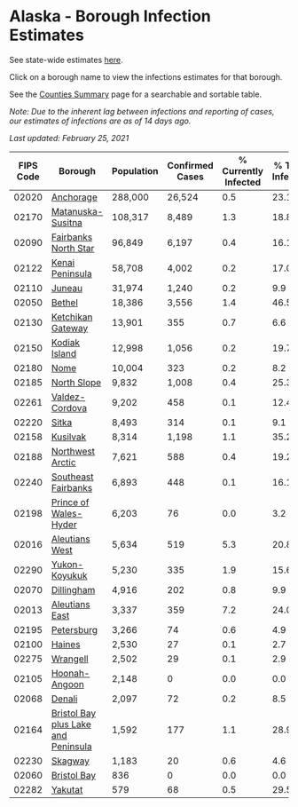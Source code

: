 # Alaska - Borough Infection Estimates

See state-wide estimates [here](/infections/us-ak).

Click on a borough name to view the infections estimates for that borough.

See the [Counties Summary](/infections/summary-counties) page for a searchable and sortable table.

*Note: Due to the inherent lag between infections and reporting of cases, our estimates of infections are as of 14 days ago.*

*Last updated: February 25, 2021*

|   FIPS Code |                                                                    Borough |   Population |   Confirmed Cases |   % Currently Infected |   % Total Infected |
|-------------|----------------------------------------------------------------------------|--------------|-------------------|------------------------|--------------------|
|       02020 |                                                     [Anchorage](anchorage) |      288,000 |            26,524 |                    0.5 |               23.1 |
|       02170 |                                     [Matanuska-Susitna](matanuska-susitna) |      108,317 |             8,489 |                    1.3 |               18.8 |
|       02090 |                               [Fairbanks North Star](fairbanks-north-star) |       96,849 |             6,197 |                    0.4 |               16.1 |
|       02122 |                                         [Kenai Peninsula](kenai-peninsula) |       58,708 |             4,002 |                    0.2 |               17.0 |
|       02110 |                                                           [Juneau](juneau) |       31,974 |             1,240 |                    0.2 |                9.9 |
|       02050 |                                                           [Bethel](bethel) |       18,386 |             3,556 |                    1.4 |               46.5 |
|       02130 |                                     [Ketchikan Gateway](ketchikan-gateway) |       13,901 |               355 |                    0.7 |                6.6 |
|       02150 |                                             [Kodiak Island](kodiak-island) |       12,998 |             1,056 |                    0.2 |               19.7 |
|       02180 |                                                               [Nome](nome) |       10,004 |               323 |                    0.2 |                8.2 |
|       02185 |                                                 [North Slope](north-slope) |        9,832 |             1,008 |                    0.4 |               25.3 |
|       02261 |                                           [Valdez-Cordova](valdez-cordova) |        9,202 |               458 |                    0.1 |               12.4 |
|       02220 |                                                             [Sitka](sitka) |        8,493 |               314 |                    0.1 |                9.1 |
|       02158 |                                                       [Kusilvak](kusilvak) |        8,314 |             1,198 |                    1.1 |               35.2 |
|       02188 |                                       [Northwest Arctic](northwest-arctic) |        7,621 |               588 |                    0.4 |               19.2 |
|       02240 |                                 [Southeast Fairbanks](southeast-fairbanks) |        6,893 |               448 |                    0.1 |               16.1 |
|       02198 |                             [Prince of Wales-Hyder](prince-of-wales-hyder) |        6,203 |                76 |                    0.0 |                3.2 |
|       02016 |                                           [Aleutians West](aleutians-west) |        5,634 |               519 |                    5.3 |               20.8 |
|       02290 |                                             [Yukon-Koyukuk](yukon-koyukuk) |        5,230 |               335 |                    1.9 |               15.6 |
|       02070 |                                                   [Dillingham](dillingham) |        4,916 |               202 |                    0.8 |                9.9 |
|       02013 |                                           [Aleutians East](aleutians-east) |        3,337 |               359 |                    7.2 |               24.0 |
|       02195 |                                                   [Petersburg](petersburg) |        3,266 |                74 |                    0.6 |                4.9 |
|       02100 |                                                           [Haines](haines) |        2,530 |                27 |                    0.1 |                2.7 |
|       02275 |                                                       [Wrangell](wrangell) |        2,502 |                29 |                    0.1 |                2.9 |
|       02105 |                                             [Hoonah-Angoon](hoonah-angoon) |        2,148 |                 0 |                    0.0 |                0.0 |
|       02068 |                                                           [Denali](denali) |        2,097 |                72 |                    0.2 |                8.5 |
|       02164 | [Bristol Bay plus Lake and Peninsula](bristol-bay-plus-lake-and-peninsula) |        1,592 |               177 |                    1.1 |               28.9 |
|       02230 |                                                         [Skagway](skagway) |        1,183 |                20 |                    0.6 |                4.6 |
|       02060 |                                                 [Bristol Bay](bristol-bay) |          836 |                 0 |                    0.0 |                0.0 |
|       02282 |                                                         [Yakutat](yakutat) |          579 |                68 |                    0.5 |               29.5 |